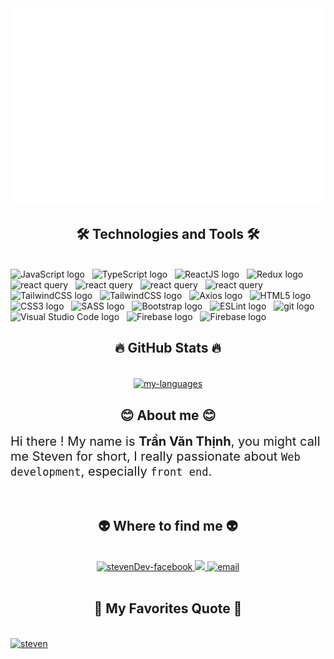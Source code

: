 <a href="#" target="_blank">
  <img src="./svg/bannerHello.svg" width="1200" alt="banner" />
</a>

<h2 align="center">🛠 Technologies and Tools 🛠</h2>
<br>
<!-- https://simpleicons.org/ -->
<span><img src="https://img.shields.io/badge/JavaScript-282C34?logo=javascript&logoColor=F7DF1E" alt="JavaScript logo" title="JavaScript" height="25" /></span>
&nbsp;
<span><img src="https://img.shields.io/badge/TypeScript-282C34?logo=typescript&logoColor=3178C6" alt="TypeScript logo" title="TypeScript" height="25" /></span>
&nbsp;
<span><img src="https://img.shields.io/badge/ReactJS-282C34?logo=react&logoColor=61DAFB" alt="ReactJS logo" title="ReactJS" height="25" /></span>
&nbsp;
<span><img src="https://img.shields.io/badge/Redux-282C34?logo=redux&logoColor=764ABC" alt="Redux logo" title="Redux" height="25" /></span>
&nbsp;
<span><img src="https://img.shields.io/badge/React Query-282C34?logo=reactquery&logoColor=#FF4154" alt="react query" title="React Query" height="25" /></span>
&nbsp;
<span><img src="https://img.shields.io/badge/React Hook Form-282C34?logo=reacthookform&logoColor=#FF4154" alt="react query" title="ReactQuery" height="25" /></span>
&nbsp;
<span><img src="https://img.shields.io/badge/React Router Dom-282C34?logo=reactrouter&logoColor=#FF4154" alt="react query" title="ReactQuery" height="25" /></span>
&nbsp;
<span><img src="https://img.shields.io/badge/MUI-282C34?logo=mui&logoColor=#007FFF" alt="react query" title="ReactQuery" height="25" /></span>
&nbsp;
<span><img src="https://img.shields.io/badge/Tailwind%20CSS-282C34?logo=tailwind-css&logoColor=38B2AC" alt="TailwindCSS logo" title="TailwindCSS" height="25" /></span>
&nbsp;
<span><img src="https://img.shields.io/badge/Vite-282C34?logo=vite&logoColor=#646CFF" alt="TailwindCSS logo" title="TailwindCSS" height="25" /></span>
&nbsp;
<span><img src="https://img.shields.io/badge/Axios-282C34?logo=axios&logoColor=#5A29E4" alt="Axios logo" title="TailwindCSS" height="25" /></span>
&nbsp;
<span><img src="https://img.shields.io/badge/HTML5-282C34?logo=html5&logoColor=E34F26" alt="HTML5 logo" title="HTML5" height="25" /></span>
&nbsp;
<span><img src="https://img.shields.io/badge/CSS3-282C34?logo=css3&logoColor=1572B6" alt="CSS3 logo" title="CSS3" height="25" /></span>
&nbsp;
<span><img src="https://img.shields.io/badge/Sass-282C34?logo=sass&logoColor=CC6699" alt="SASS logo" title="SASS" height="25" /></span>
&nbsp;
<span><img src="https://img.shields.io/badge/Bootstrap-282C34?logo=bootstrap&logoColor=7952B3" alt="Bootstrap logo" title="Bootstrap" height="25" /></span>
&nbsp;
<span><img src="https://img.shields.io/badge/ESLint-282C34?logo=eslint&logoColor=4B32C3" alt="ESLint logo" title="ESLint" height="25" /></span>
&nbsp;
<span><img src="https://img.shields.io/badge/git-282C34?logo=git&logoColor=F05032" alt="git logo" title="git" height="25" /></span>
&nbsp;
<span><img src="https://img.shields.io/badge/VS%20Code-282C34?logo=visual-studio-code&logoColor=007ACC" alt="Visual Studio Code logo" title="Visual Studio Code" height="25" /></span>
&nbsp;
<span><img src="https://img.shields.io/badge/Firebase-282C34?logo=firebase&logoColor=FFCA28" alt="Firebase logo" title="Firebase" height="25" /></span>
&nbsp;
<span><img src="https://img.shields.io/badge/JSON Web Token-282C34?logo=jsonwebtokens&logoColor=FFCA28" alt="Firebase logo" title="Firebase" height="25" /></span>
&nbsp;

<br>
<h2 align="center">🔥 GitHub Stats 🔥</h2>
<!-- https://github.com/anuraghazra/github-readme-stats -->
<br>

<div align=center>
  <a href="#" title="StevenDev">
    <img width="315" align="center" src="https://github-readme-stats.vercel.app/api/top-langs/?username=steventranx&hide=c%23,powershell,Mathematica,Ruby,Objective-C,Objective-C%2b%2b,Cuda&title_color=61dafb&text_color=ffffff&icon_color=61dafb&bg_color=20232a&langs_count=8&layout=compact&border_color=61dafb&hide_border=true" alt = 'my-languages' />
  </a>
</div>

<h2 align = "center">😊 About me 😊 </h2>

<span style = "font-size:20px">Hi there ! My name is **Trần Văn Thịnh**, you might call me Steven for short, I really passionate about `Web development`, especially `front end`.

</span>

<br>
<h2 align="center">👽 Where to find me 👽</h2>
<br>
<!-- https://icons8.com -->
<div align="center">

  <a href="https://www.facebook.com/ooothinhooo.io/" target="blank">
    <img src="https://img.icons8.com/bubbles/100/000000/facebook-new.png" alt="stevenDev-facebook" />
  </a>
 
  <a href="https://zalo.me/0967527325" target="top">
    <img src="https://img.icons8.com/plasticine/100/000000/zalo.png"/>
  </a>

  <a href="mailto:tvthinh.154@gmail.com" target="top">
    <img src="https://img.icons8.com/bubbles/100/000000/apple-mail.png" alt="email" />
  </a>
</div>

<br>
<h2 align="center">📑 My Favorites Quote 📑</h2>
<br>
<a href="#" target="_blank">
  <img src="svg/stevenQuotes.svg" width="846" height="150" alt="steven" />
</a>
